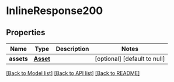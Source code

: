 # InlineResponse200

## Properties
Name | Type | Description | Notes
------------ | ------------- | ------------- | -------------
**assets** | [**Asset**](Asset.md) |  | [optional] [default to null]

[[Back to Model list]](../README.md#documentation-for-models) [[Back to API list]](../README.md#documentation-for-api-endpoints) [[Back to README]](../README.md)


